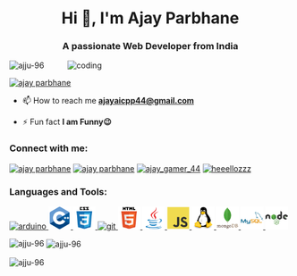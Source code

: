 <h1 align="center">Hi 👋, I'm Ajay Parbhane</h1>
<h3 align="center">A passionate Web Developer from India</h3>

<img align="right" alt="coding" width="400" src="https://images.app.goo.gl/N6ZLN1b9w5kZ27Kj8">

<p align="left"> <img src="https://komarev.com/ghpvc/?username=ajju-96&label=Profile%20views&color=0e75b6&style=flat" alt="ajju-96" /> </p>

<p align="left"> <a href="https://twitter.com/ajay parbhane" target="blank"><img src="https://img.shields.io/twitter/follow/ajay parbhane?logo=twitter&style=for-the-badge" alt="ajay parbhane" /></a> </p>

- 📫 How to reach me **ajayaicpp44@gmail.com**

- ⚡ Fun fact **I am Funny😉**

<h3 align="left">Connect with me:</h3>
<p align="left">
<a href="https://twitter.com/ajay parbhane" target="blank"><img align="center" src="https://raw.githubusercontent.com/rahuldkjain/github-profile-readme-generator/master/src/images/icons/Social/twitter.svg" alt="ajay parbhane" height="30" width="40" /></a>
<a href="https://linkedin.com/in/ajay parbhane" target="blank"><img align="center" src="https://raw.githubusercontent.com/rahuldkjain/github-profile-readme-generator/master/src/images/icons/Social/linked-in-alt.svg" alt="ajay parbhane" height="30" width="40" /></a>
<a href="https://instagram.com/ajay_gamer_44" target="blank"><img align="center" src="https://raw.githubusercontent.com/rahuldkjain/github-profile-readme-generator/master/src/images/icons/Social/instagram.svg" alt="ajay_gamer_44" height="30" width="40" /></a>
<a href="https://www.leetcode.com/heeellozzz" target="blank"><img align="center" src="https://raw.githubusercontent.com/rahuldkjain/github-profile-readme-generator/master/src/images/icons/Social/leet-code.svg" alt="heeellozzz" height="30" width="40" /></a>
</p>

<h3 align="left">Languages and Tools:</h3>
<p align="left"> <a href="https://www.arduino.cc/" target="_blank" rel="noreferrer"> <img src="https://cdn.worldvectorlogo.com/logos/arduino-1.svg" alt="arduino" width="40" height="40"/> </a> <a href="https://www.w3schools.com/cpp/" target="_blank" rel="noreferrer"> <img src="https://raw.githubusercontent.com/devicons/devicon/master/icons/cplusplus/cplusplus-original.svg" alt="cplusplus" width="40" height="40"/> </a> <a href="https://www.w3schools.com/css/" target="_blank" rel="noreferrer"> <img src="https://raw.githubusercontent.com/devicons/devicon/master/icons/css3/css3-original-wordmark.svg" alt="css3" width="40" height="40"/> </a> <a href="https://git-scm.com/" target="_blank" rel="noreferrer"> <img src="https://www.vectorlogo.zone/logos/git-scm/git-scm-icon.svg" alt="git" width="40" height="40"/> </a> <a href="https://www.w3.org/html/" target="_blank" rel="noreferrer"> <img src="https://raw.githubusercontent.com/devicons/devicon/master/icons/html5/html5-original-wordmark.svg" alt="html5" width="40" height="40"/> </a> <a href="https://www.java.com" target="_blank" rel="noreferrer"> <img src="https://raw.githubusercontent.com/devicons/devicon/master/icons/java/java-original.svg" alt="java" width="40" height="40"/> </a> <a href="https://developer.mozilla.org/en-US/docs/Web/JavaScript" target="_blank" rel="noreferrer"> <img src="https://raw.githubusercontent.com/devicons/devicon/master/icons/javascript/javascript-original.svg" alt="javascript" width="40" height="40"/> </a> <a href="https://www.linux.org/" target="_blank" rel="noreferrer"> <img src="https://raw.githubusercontent.com/devicons/devicon/master/icons/linux/linux-original.svg" alt="linux" width="40" height="40"/> </a> <a href="https://www.mongodb.com/" target="_blank" rel="noreferrer"> <img src="https://raw.githubusercontent.com/devicons/devicon/master/icons/mongodb/mongodb-original-wordmark.svg" alt="mongodb" width="40" height="40"/> </a> <a href="https://www.mysql.com/" target="_blank" rel="noreferrer"> <img src="https://raw.githubusercontent.com/devicons/devicon/master/icons/mysql/mysql-original-wordmark.svg" alt="mysql" width="40" height="40"/> </a> <a href="https://nodejs.org" target="_blank" rel="noreferrer"> <img src="https://raw.githubusercontent.com/devicons/devicon/master/icons/nodejs/nodejs-original-wordmark.svg" alt="nodejs" width="40" height="40"/> </a> </p>

<p><img align="left" src="https://github-readme-stats.vercel.app/api/top-langs?username=ajju-96&show_icons=true&locale=en&layout=compact" alt="ajju-96" /></p>

<p>&nbsp;<img align="center" src="https://github-readme-stats.vercel.app/api?username=ajju-96&show_icons=true&locale=en" alt="ajju-96" /></p>

<p><img align="center" src="https://github-readme-streak-stats.herokuapp.com/?user=ajju-96&" alt="ajju-96" /></p>
